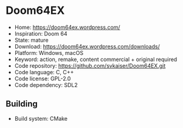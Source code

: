 # Doom64EX

- Home: https://doom64ex.wordpress.com/
- Inspiration: Doom 64
- State: mature
- Download: https://doom64ex.wordpress.com/downloads/
- Platform: Windows, macOS
- Keyword: action, remake, content commercial + original required
- Code repository: https://github.com/svkaiser/Doom64EX.git
- Code language: C, C++
- Code license: GPL-2.0
- Code dependency: SDL2

## Building

- Build system: CMake
